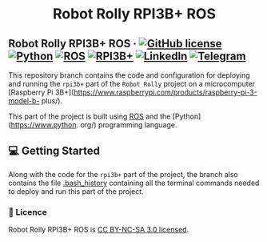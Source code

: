 <h1 align="center">
  Robot Rolly RPI3B+ ROS
</h1>

## Robot Rolly RPI3B+ ROS &middot; [![GitHub license](https://img.shields.io/badge/license-CC%20BY--NC--SA%203.0-blue)](./LICENSE) [![Python](https://img.shields.io/badge/python-3.6-red)](https://www.python.org/) [![ROS](https://img.shields.io/badge/platform-ROS-critical)](https://www.ros.org/) [![RPI3B+](https://img.shields.io/badge/rpi-3B%2B-yellow)](https://www.raspberrypi.com/products/raspberry-pi-3-model-b-plus/) [![LinkedIn](https://img.shields.io/badge/linkedin-Sergey%20Ivanov-blue)](https://www.linkedin.com/in/sergey-ivanov-33413823a/) [![Telegram](https://img.shields.io/badge/telegram-%40SergeyIvanov__dev-blueviolet)](https://t.me/SergeyIvanov_dev) ##

This repository branch contains the code and configuration for deploying and running the `rpi3b+` part of the `Robot Rolly` project on a microcomputer [Raspberry Pi 3B+](https://www.raspberrypi.com/products/raspberry-pi-3-model-b- plus/).

This part of the project is built using [ROS](https://www.raspberrypi.com/products/raspberry-pi-3-model-b-plus/) and the [Python](https://www.python. org/) programming language.

## :computer: Getting Started  ##

Along with the code for the `rpi3b+` part of the project, the branch also contains the file [.bash_history](./bash_history/bash_history) containing all the terminal commands needed to deploy and run this part of the project.

### :bookmark_tabs: Licence ###
Robot Rolly RPI3B+ ROS is [CC BY-NC-SA 3.0 licensed](./LICENSE).
